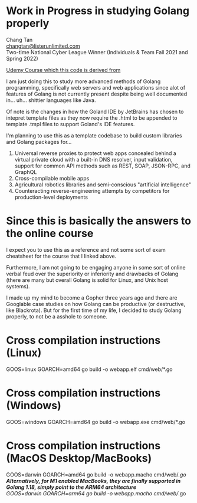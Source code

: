 # Work in Progress in studying Golang properly

Chang Tan<br>
changtan@listerunlimited.com<br>
Two-time National Cyber League Winner (Individuals & Team Fall 2021 and Spring 2022)

<a href="https://www.udemy.com/course/building-modern-web-applications-with-go">Udemy Course which this code is derived from</a>

I am just doing this to study more advanced methods of Golang programming, specifically web servers and web applications since alot of features of Golang is not currently present despite being well documented in... uh... shittier languages like Java.

Of note is the changes in how the Goland IDE by JetBrains has chosen to intepret template files as they now require the .html to be appended to template .tmpl files to support Goland's IDE features.

I'm planning to use this as a template codebase to build custom libraries and Golang packages for...

1. Universal reverse proxies to protect web apps concealed behind a virtual private cloud with a built-in DNS resolver, input validation, support for common API methods such as REST, SOAP, JSON-RPC, and GraphQL
2. Cross-compilable mobile apps
3. Agricultural robotics libraries and semi-conscious "artificial intelligence"
4. Counteracting reverse-engineering attempts by competitors for production-level deployments

# Since this is basically the answers to the online course

I expect you to use this as a reference and not some sort of exam cheatsheet for the course that I linked above.

Furthermore, I am not going to be engaging anyone in some sort of online verbal feud over the superiority or inferiority and drawbacks of Golang (there are many but overall Golang is solid for Linux, and Unix host systems).

I made up my mind to become a Gopher three years ago and there are Googlable case studies on how Golang can be productive (or destructive, like Blackrota). But for the first time of my life, I decided to study Golang properly, to not be a asshole to someone.

# Cross compilation instructions (Linux)

GOOS=linux GOARCH=amd64 go build -o webapp.elf cmd/web/*.go

# Cross compilation instructions (Windows)
GOOS=windows GOARCH=amd64 go build -o webapp.exe cmd/web/*.go

# Cross compilation instructions (MacOS Desktop/MacBooks)
GOOS=darwin GOARCH=amd64 go build -o webapp.macho cmd/web/*.go <br>
**Alternatively, for M1 enabled MacBooks, they are finally supported in Golang 1.18, simply point to the ARM64 architecture**<br>
GOOS=darwin GOARCH=arm64 go build -o webapp.macho cmd/web/*.go
